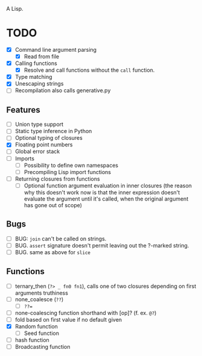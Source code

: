 A Lisp.

# TODO

- [x] Command line argument parsing
    - [x] Read from file
- [x] Calling functions
    - [x] Resolve and call functions without the `call` function.
- [x] Type matching
- [x] Unescaping strings
- [ ] Recompilation also calls generative.py

## Features

- [ ] Union type support
- [ ] Static type inference in Python
- [ ] Optional typing of closures
- [x] Floating point numbers
- [ ] Global error stack
- [ ] Imports
    - [ ] Possibility to define own namespaces
    - [ ] Precompiling Lisp import functions
- [ ] Returning closures from functions
    - [ ] Optional function argument evaluation in inner closures (the reason why this doesn't work now is that the inner expression doesn't evaluate the argument until it's called, when the original argument has gone out of scope)

## Bugs

- [ ] BUG: `join` can't be called on strings.
- [ ] BUG. `assert` signature doesn't permit leaving out the ?-marked string.
- [ ] BUG. same as above for `slice`

## Functions
- [ ] ternary_then (`?> _ fn0 fn1`), calls one of two closures depending on first arguments truthiness
- [ ] none_coalesce (`??`)
    - [ ] `??=`
- [ ] none-coalescing function shorthand with [op]? (f. ex. `@?`)
- [ ] fold based on first value if no default given
- [x] Random function
    - [ ] Seed function
- [ ] hash function
- [ ] Broadcasting function
